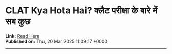 # CLAT Kya Hota Hai? क्लैट परीक्षा के बारे में सब कुछ

**Link:** [Read Here](https://www.lawpreptutorial.com/blog/clat-kya-hota-hai/)  
**Published on:** Thu, 20 Mar 2025 11:09:17 +0000

---


